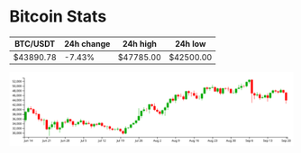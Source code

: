 # Bitcoin Stats

BTC/USDT|24h change|24h high|24h low|
|---|---|---|---|
|$43890.78|-7.43%|$47785.00|$42500.00|

<img src="./chart.svg">
